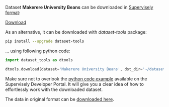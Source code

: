 Dataset **Makerere University Beans** can be downloaded in [Supervisely format](https://developer.supervisely.com/api-references/supervisely-annotation-json-format):

 [Download](https://assets.supervisely.com/remote/eyJsaW5rIjogInMzOi8vc3VwZXJ2aXNlbHktZGF0YXNldHMvMzM3OV9NYWtlcmVyZSBVbml2ZXJzaXR5IEJlYW5zL21ha2VyZXJlLXVuaXZlcnNpdHktYmVhbnMtRGF0YXNldE5pbmphLnRhciIsICJzaWciOiAiSjY1UHR2N1o4eUFWVmxYakIrS0szRzV6R3RrL3hITFJicE5qYzVYMXZGST0ifQ==?response-content-disposition=attachment%3B%20filename%3D%22makerere-university-beans-DatasetNinja.tar%22)

As an alternative, it can be downloaded with *dataset-tools* package:
``` bash
pip install --upgrade dataset-tools
```

... using following python code:
``` python
import dataset_tools as dtools

dtools.download(dataset='Makerere University Beans', dst_dir='~/dataset-ninja/')
```
Make sure not to overlook the [python code example](https://developer.supervisely.com/getting-started/python-sdk-tutorials/iterate-over-a-local-project) available on the Supervisely Developer Portal. It will give you a clear idea of how to effortlessly work with the downloaded dataset.

The data in original format can be [downloaded here](https://dataverse.harvard.edu/dataset.xhtml?persistentId=doi:10.7910/DVN/TCKVEW#).
